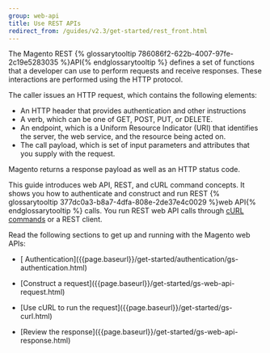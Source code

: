```yaml
---
group: web-api
title: Use REST APIs
redirect_from: /guides/v2.3/get-started/rest_front.html
---
```


The Magento REST {% glossarytooltip 786086f2-622b-4007-97fe-2c19e5283035 %}API{% endglossarytooltip %} defines a set of functions that a developer can use to perform requests and receive responses. These interactions are performed using the HTTP protocol.

The caller issues an HTTP request, which contains the following elements:

* An HTTP header that provides authentication and other instructions
* A verb, which can be one of GET, POST, PUT, or DELETE.
* An endpoint, which is a Uniform Resource Indicator (URI) that identifies the server, the web service, and the resource being acted on.
* The call payload, which is set of input parameters and attributes that you supply with the request.

Magento returns a response payload as well as an HTTP status code.

This guide introduces web API, REST, and cURL command concepts. It shows you how to authenticate and construct and run REST {% glossarytooltip 377dc0a3-b8a7-4dfa-808e-2de37e4c0029 %}web API{% endglossarytooltip %} calls. You run REST web API calls through [cURL commands]({{page.baseurl}}/get-started/rest/use-curl.html) or a REST client.

Read the following sections to get up and running with the Magento web APIs:

<ul>
   <li>
      <p>
         [ Authentication]({{page.baseurl}}/get-started/authentication/gs-authentication.html)
      </p>
   </li>
   <li>
      <p>
         [Construct a request]({{page.baseurl}}/get-started/gs-web-api-request.html)
      </p>
   </li>
   <li>
      <p>
         [Use cURL to run the request]({{page.baseurl}}/get-started/gs-curl.html)
      </p>
   </li>
   <li>
      <p>
         [Review the response]({{page.baseurl}}/get-started/gs-web-api-response.html)
      </p>
   </li>

</ul>

   <!--
      <li>
         <p>
            [SOAP web API calls]({{page.baseurl}}/get-started/soap/soap-web-api-calls.html)
         </p>
      </li>
      -->

